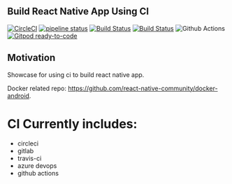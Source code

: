 ## Build React Native App Using CI
[![CircleCI](https://circleci.com/gh/react-native-community/ci-sample.svg?style=svg)](https://circleci.com/gh/react-native-community/ci-sample)
[![pipeline status](https://gitlab.com/gengjiawen/ci-sample/badges/master/pipeline.svg)](https://gitlab.com/gengjiawen/ci-sample/commits/master)
[![Build Status](https://travis-ci.com/react-native-community/ci-sample.svg?branch=master)](https://travis-ci.com/react-native-community/ci-sample)
[![Build Status](https://dev.azure.com/gengjiawen/open-source/_apis/build/status/react-native-ci-sample/react-native-ci-sample?branchName=master)](https://dev.azure.com/gengjiawen/open-source/_build/latest?definitionId=3?branchName=master)
![Github Actions](https://github.com/react-native-community/ci-sample/workflows/Github%20Actions/badge.svg)
[![Gitpod ready-to-code](https://img.shields.io/badge/Gitpod-ready--to--code-blue?logo=gitpod)](https://gitpod.io/#https://github.com/rnc-archive/ci-sample)


## Motivation
Showcase for using ci to build react native app.

Docker related repo: https://github.com/react-native-community/docker-android.

# CI Currently includes:
* circleci
* gitlab
* travis-ci
* azure devops
* github actions
